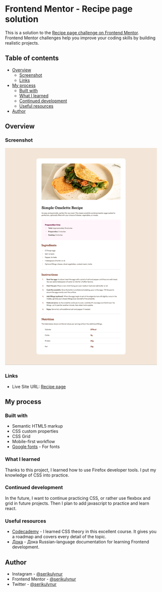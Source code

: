 # Frontend Mentor - Recipe page solution

This is a solution to the [Recipe page challenge on Frontend Mentor](https://www.frontendmentor.io/challenges/recipe-page-KiTsR8QQKm). Frontend Mentor challenges help you improve your coding skills by building realistic projects. 

## Table of contents

- [Overview](#overview)
  - [Screenshot](#screenshot)
  - [Links](#links)
- [My process](#my-process)
  - [Built with](#built-with)
  - [What I learned](#what-i-learned)
  - [Continued development](#continued-development)
  - [Useful resources](#useful-resources)
- [Author](#author)

## Overview

### Screenshot

![](./main-page-recipe.png)

### Links

- Live Site URL: [Recipe page](https://serikulynur.github.io/recipe-page-main)

## My process

### Built with

- Semantic HTML5 markup
- CSS custom properties
- CSS Grid
- Mobile-first workflow
- [Google fonts](https://fonts.google.com) - For fonts

### What I learned

Thanks to this project, I learned how to use Firefox developer tools. I put my knowledge of CSS into practice.

### Continued development

In the future, I want to continue practicing CSS, or rather use flexbox and grid in future projects. Then I plan to add javascript to practice and learn react.

### Useful resources

- [Codecademy](https://www.codecademy.com) - I learned CSS theory in this excellent course. It gives you a roadmap and covers every detail of the topic.
- [Дока](https://doka.guide) - Дока Russian-language documentation for learning Frontend development.

## Author
- Instagram - [@serikulynur](https://www.instagram.com/serikulynur)
- Frontend Mentor - [@serikulynur](https://www.frontendmentor.io/profile/serikulynur)
- Twitter - [@serikulynur](https://www.twitter.com/serikulynur)
